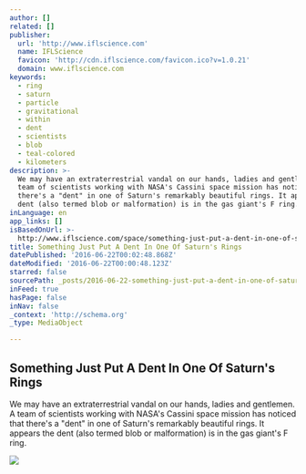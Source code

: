 ```yaml
---
author: []
related: []
publisher:
  url: 'http://www.iflscience.com'
  name: IFLScience
  favicon: 'http://cdn.iflscience.com/favicon.ico?v=1.0.21'
  domain: www.iflscience.com
keywords:
  - ring
  - saturn
  - particle
  - gravitational
  - within
  - dent
  - scientists
  - blob
  - teal-colored
  - kilometers
description: >-
  We may have an extraterrestrial vandal on our hands, ladies and gentlemen. A
  team of scientists working with NASA's Cassini space mission has noticed that
  there's a "dent" in one of Saturn's remarkably beautiful rings. It appears the
  dent (also termed blob or malformation) is in the gas giant's F ring.
inLanguage: en
app_links: []
isBasedOnUrl: >-
  http://www.iflscience.com/space/something-just-put-a-dent-in-one-of-saturns-rings/
title: Something Just Put A Dent In One Of Saturn's Rings
datePublished: '2016-06-22T00:02:48.868Z'
dateModified: '2016-06-22T00:00:48.123Z'
starred: false
sourcePath: _posts/2016-06-22-something-just-put-a-dent-in-one-of-saturns-rings.md
inFeed: true
hasPage: false
inNav: false
_context: 'http://schema.org'
_type: MediaObject

---
```

<article style=""><h1>Something Just Put A Dent In One Of Saturn's Rings</h1><p>We may have an extraterrestrial vandal on our hands, ladies and gentlemen. A team of scientists working with NASA's Cassini space mission has noticed that there's a "dent" in one of Saturn's remarkably beautiful rings. It appears the dent (also termed blob or malformation) is in the gas giant's F ring.</p><img src="http://cdn.iflscience.com/images/fb1adb39-911b-50d9-ad11-f4a63bfb1885/content-1466423832-saturn-eclipse.jpg" /></article>